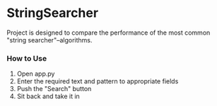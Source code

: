 ﻿# StringSearcher

Project is designed to compare the performance of the most common "string searcher"–algorithms.

### How to Use

1. Open app.py
2. Enter the required text and pattern to appropriate fields
3. Push the "Search" button
4. Sit back and take it in